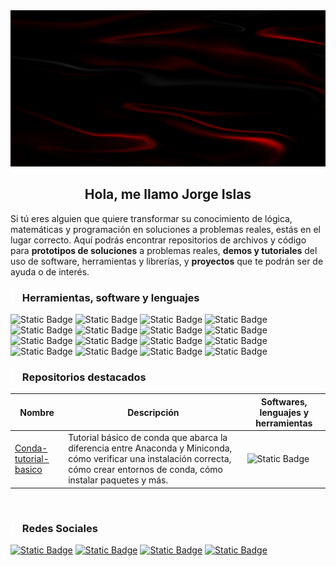 <img src="./img/BG-2.jpeg" height="250px" width="100%" style="object-fit: cover;">

<h2 align="center"><strong> Hola, me llamo Jorge Islas</strong></h2>

Si tú eres alguien que quiere transformar su conocimiento de lógica, matemáticas y programación en soluciones a problemas reales, estás en el lugar correcto. Aquí podrás encontrar repositorios de archivos y código para **prototipos de soluciones** a problemas reales, **demos y tutoriales** del uso de software, herramientas y librerías, y **proyectos** que te podrán ser de ayuda o de interés.

<h3><img src="./img/icono-i.png" width="15px"><b> Herramientas, software y lenguajes</b></h3>

![Static Badge](https://img.shields.io/badge/-Python-%23161d2c?style=for-the-badge&logo=python&logoColor=%23fbfbfb&label=%20&labelColor=%23306998&color=%230c0c0c)
![Static Badge](https://img.shields.io/badge/-Jupyter-%23161d2c?style=for-the-badge&logo=jupyter&logoColor=%23fbfbfb&label=%20&labelColor=%23ff6d00&color=%230c0c0c)
![Static Badge](https://img.shields.io/badge/-p5.js-%23161d2c?style=for-the-badge&logo=p5.js&logoColor=%23fbfbfb&label=%20&labelColor=%23EB345E&color=%230c0c0c)
![Static Badge](https://img.shields.io/badge/-Anaconda-%23161d2c?style=for-the-badge&logo=Anaconda&logoColor=%23fbfbfb&label=%20&labelColor=%233AAE2A&color=%230c0c0c)
![Static Badge](https://img.shields.io/badge/-Numpy-%23161d2c?style=for-the-badge&logo=Numpy&logoColor=%23fbfbfb&label=%20&labelColor=%234C78D0&color=%230c0c0c)
![Static Badge](https://img.shields.io/badge/-SciPy-%23161d2c?style=for-the-badge&logo=Scipy&logoColor=%23fbfbfb&label=%20&labelColor=%230D56A5&color=%230c0c0c)
![Static Badge](https://img.shields.io/badge/-Pandas-%23161d2c?style=for-the-badge&logo=pandas&logoColor=%23fbfbfb&label=%20&labelColor=%230B0153&color=%230c0c0c)
![Static Badge](https://img.shields.io/badge/-Processing-%23161d2c?style=for-the-badge&logo=processingfoundation&logoColor=%23fbfbfb&label=%20&labelColor=%23006699&color=%230c0c0c)
![Static Badge](https://img.shields.io/badge/-Unity-%23161d2c?logo=unity&style=for-the-badge&logoColor=%23fbfbfb&label=%20&labelColor=%23000000&color=%230c0c0c)
![Static Badge](https://img.shields.io/badge/-Streamlit-%23161d2c?style=for-the-badge&logo=streamlit&logoColor=%23fbfbfb&label=%20&labelColor=%23FF4B4B&color=%230c0c0c)
![Static Badge](https://img.shields.io/badge/-Google%20Colab-%23161d2c?style=for-the-badge&logo=googlecolab&logoColor=%23fbfbfb&label=%20&labelColor=%23F9AB00&color=%230c0c0c)
![Static Badge](https://img.shields.io/badge/-Tensorflow-%23161d2c?style=for-the-badge&logo=tensorflow&logoColor=%23fbfbfb&label=%20&labelColor=%23FF6F00&color=%230c0c0c)
![Static Badge](https://img.shields.io/badge/-Keras-%23161d2c?style=for-the-badge&logo=keras&logoColor=%23fbfbfb&label=%20&labelColor=%23D00000&color=%230c0c0c)
![Static Badge](https://img.shields.io/badge/-PyTorch-%23161d2c?style=for-the-badge&logo=pytorch&logoColor=%23fbfbfb&label=%20&labelColor=%23EE4C2C&color=%230c0c0c)
![Static Badge](https://img.shields.io/badge/-OpenCV-%23161d2c?style=for-the-badge&logo=opencv&logoColor=%23fbfbfb&label=%20&labelColor=%235C3EE8&color=%230c0c0c)
![Static Badge](https://img.shields.io/badge/-Scikit%20Learn-%23161d2c?style=for-the-badge&logo=scikit-learn&logoColor=%23fbfbfb&label=%20&labelColor=%23F7931E&color=%230c0c0c)

<h3><img src="./img/icono-i.png" width="15px"><b> Repositorios destacados</b></h3>

| Nombre | Descripción | Softwares, lenguajes y herramientas |
| --- | --- | --- |
| [Conda-tutorial-basico](https://github.com/Jorge-Islas/Conda-tutorial-basico) | Tutorial básico de conda que abarca la diferencia entre Anaconda y Miniconda, cómo verificar una instalación correcta, cómo crear entornos de conda, cómo instalar paquetes y más. | ![Static Badge](https://img.shields.io/badge/-Anaconda-%23161d2c?style=for-the-badge&logo=Anaconda&logoColor=%23fbfbfb&label=%20&labelColor=%233AAE2A&color=%230c0c0c) |


<br>

<h3><img src="./img/icono-i.png" width="15px"><b> Redes Sociales</b></h3>

[![Static Badge](https://img.shields.io/badge/-YouTube-%23161d2c?style=for-the-badge&logo=youtube&logoColor=%23fbfbfb&label=%20&labelColor=%23FF0000&color=%230c0c0c&)](https://www.youtube.com/@JorgeIslas2024)
[![Static Badge](https://img.shields.io/badge/-Instagram-%23161d2c?style=for-the-badge&logo=instagram&logoColor=%23fbfbfb&label=%20&labelColor=%23E4405F&color=%230c0c0c)](https://www.youtube.com/@JorgeIslas2024)
[![Static Badge](https://img.shields.io/badge/-Sitio%20web-%23161d2c?style=for-the-badge&logo=wordpress&logoColor=%23fbfbfb&label=%20&labelColor=%2321759B&color=%230c0c0c)](https://www.jorgeislas.com)
[![Static Badge](https://img.shields.io/badge/-Tik%20Tok-%23161d2c?style=for-the-badge&logo=tiktok&logoColor=%23fbfbfb&label=%20&labelColor=%23000000&color=%230c0c0c)](https://www.youtube.com/@JorgeIslas2024)
